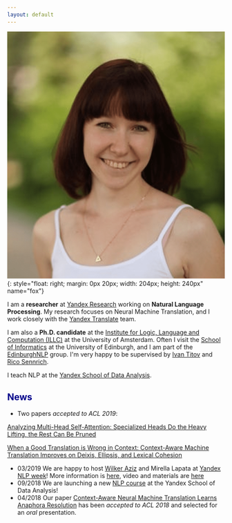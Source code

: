 ```yaml
---
layout: default
---
```


<!-- (comment) the image below can be found in img folder of this very project-->
![i_am_a_fox](./img/people/lena-min.png){: style="float: right; margin: 0px 20px; width: 204px; height: 240px" name="fox"}


<!-- <a href= onMouseOver="document.readmore_1.src='/img/people/foxie.jpeg';" onMouseOut="document.readmore_1.src='/img/people/lena-min.png';">
<img src="/img/people/lena-min.png" name="readmore_1" width=204px height=240px></a> -->



I am a __researcher__ at [Yandex Research]({{site.yandex_research_main}}) working on __Natural Language Processing__. My research focuses on Neural Machine Translation, and I work closely with the [Yandex Translate](https://translate.yandex.com) team<a onMouseOver="document.fox.src='/img/people/foxie.jpeg';" onMouseOut="document.fox.src='/img/people/lena-min.png';">.</a>

I am also a __Ph.D. candidate__ at the [Institute for Logic, Language and Computation (ILLC)]({{site.uva_url_main}}) at the University of Amsterdam. Often I visit the [School of Informatics]({{site.school_of_informatics}}) at the University of Edinburgh, and I am part of the [EdinburghNLP]({{site.edn_nlp_main}}) group. I'm very happy to be supervised by [Ivan Titov]({{site:ivan_page}}) and [Rico Sennrich]({{site.rico_page}}).

I teach NLP at the [Yandex School of Data Analysis](https://yandexdataschool.com).

## <span style="color:darkblue">News </span>

* Two papers _accepted to ACL 2019_:

[Analyzing Multi-Head Self-Attention: Specialized Heads Do the Heavy Lifting, the Rest Can Be Pruned](https://arxiv.org/abs/1905.09418)

[When a Good Translation is Wrong in Context: Context-Aware Machine Translation Improves on Deixis, Ellipsis, and Lexical Cohesion](https://arxiv.org/abs/1905.05979)
* 03/2019 We are happy to host [Wilker Aziz](http://wilkeraziz.github.io) and Mirella Lapata at [Yandex NLP week](https://yandex.com/company/blog/nlp-week-2019)! More information is [here](https://academy.yandex.ru/events/data_analysis/NLP_week/), video and materials are [here](https://yandexdataschool.ru/edu-process/nlp-week)
* 09/2018 We are launching a new [NLP course](https://github.com/yandexdataschool/nlp_course) at the Yandex School of Data Analysis!
* 04/2018 Our paper [Context-Aware Neural Machine Translation Learns Anaphora Resolution](https://arxiv.org/pdf/1805.10163.pdf) has been _accepted to ACL 2018_ and selected for an _oral_ presentation.

